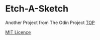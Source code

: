 # Etch-A-Sketch

Another Project from The Odin Project [TOP](https://www.theodinproject.com/)

[MIT Licence](https://github.com/AnimeshRy/etch-a-sketch/blob/master/LICENSE)

